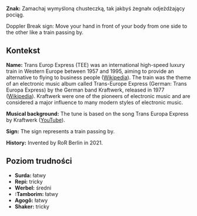 **Znak:** Zamachaj wymyśloną chusteczką, tak jakbyś żegnałx odjeżdżający pociąg.

Doppler Break sign: Move your hand in front of your body from one side to the
other like a train passing by.

## Kontekst

**Name:** Trans Europ Express (TEE) was an international high-speed luxury train
in Western Europe between 1957 and 1995, aiming to provide an alternative to
flying to business people
([Wikipedia](https://en.wikipedia.org/wiki/Trans_Europ_Express)). The train was
the theme of an electronic music album called Trans-Europe Express (German:
Trans Europa Express) by the German band Kraftwerk, released in 1977
([Wikipedia](https://en.wikipedia.org/wiki/Trans-Europe_Express_(album))).
Kraftwerk were one of the pioneers of electronic music and are considered a
major influence to many modern styles of electronic music.

**Musical background:** The tune is based on the song Trans Europa Express by
Kraftwerk ([YouTube](https://www.youtube.com/watch?v=XMVokT5e0zs)).

**Sign:** The sign represents a train passing by.

**History:** Invented by RoR Berlin in 2021.

## Poziom trudności

* **Surda:** łatwy
* **Repi:** tricky
* **Werbel:** średni
* **:Tamborim:** łatwy
* **Agogô:** łatwy
* **Shaker:** tricky
